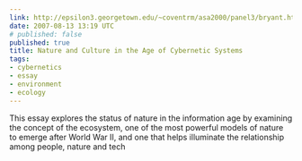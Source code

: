 ```yaml
---
link: http://epsilon3.georgetown.edu/~coventrm/asa2000/panel3/bryant.html
date: 2007-08-13 13:19 UTC
# published: false
published: true
title: Nature and Culture in the Age of Cybernetic Systems
tags:
- cybernetics
- essay
- environment
- ecology
---
```


This essay explores the status of nature in the information age by examining the concept of the ecosystem, one of the most powerful models of nature to emerge after World War II, and one that helps illuminate the relationship among people, nature and tech
